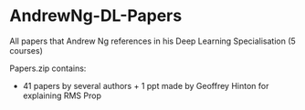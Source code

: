 # AndrewNg-DL-Papers
All papers that Andrew Ng references in his Deep Learning Specialisation (5 courses)

Papers.zip contains: 
- 41 papers by several authors + 1 ppt made by Geoffrey Hinton for explaining RMS Prop
